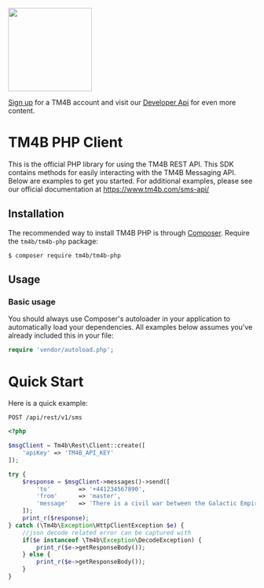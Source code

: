 <a href="https://www.tm4b.com"><img src="http://www.tm4b.com/assets/img/logo-white-on-blue.png" width="170px"/></a>

[Sign up](https://www.tm4b.com/en/register) for a TM4B account and visit our [Developer Api](https://www.tm4b.com/sms-api/) for even more content.

# TM4B PHP Client

This is the official PHP library for using the TM4B REST API. This SDK contains methods for easily interacting with the TM4B Messaging API. 
Below are examples to get you started. For additional examples, please see our official 
documentation at https://www.tm4b.com/sms-api/

## Installation

The recommended way to install TM4B PHP is through
[Composer](http://getcomposer.org/).  Require the `tm4b/tm4b-php` package:

    $ composer require tm4b/tm4b-php

## Usage

### Basic usage

You should always use Composer's autoloader in your application to automatically load your dependencies. 
All examples below assumes you've already included this in your file:

```php
require 'vendor/autoload.php';
```

<a name="quick-start"></a>
# Quick Start

Here is a quick example:

`POST /api/rest/v1/sms`

```php
<?php

$msgClient = Tm4b\Rest\Client::create([
    'apiKey' => 'TM4B_API_KEY'
]);

try {
    $response = $msgClient->messages()->send([
        'to'        => '+441234567890',
        'from'      => 'master',
        'message'   => 'There is a civil war between the Galactic Empire and a Rebel Alliance.'
    ]);
    print_r($response);
} catch (\Tm4b\Exception\HttpClientException $e) {
    //json decode related error can be captured with
    if($e instanceof \Tm4b\Exception\DecodeException) {
        print_r($e->getResponseBody());
    } else {
        print_r($e->getResponseBody());
    }
}
```

